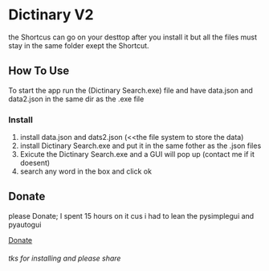 # Dictinary V2

the Shortcus can go on your desttop after you install it but all the files must stay in the same folder exept the Shortcut.

## How To Use
To start the app run the (Dictinary Search.exe) file and have data.json and data2.json in the same dir as the .exe file

### Install

1. install data.json and dats2.json (<<the file system to store the data)
2. install Dictinary Search.exe and put it in the same fother as the .json files
3. Exicute the Dictinary Search.exe and a GUI will pop up (contact me if it doesent)
4. search any word in the box and click ok

## Donate 
please Donate; I spent 15 hours on it cus i had to lean the pysimplegui and pyautogui

[Donate](https://www.paypal.com/donate?hosted_button_id=GA45KQCKFCNNE)
###### tks for installing and please share
